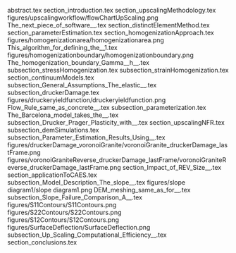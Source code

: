 abstract.tex
section_introduction.tex
section_upscalingMethodology.tex
figures/upscalingworkflow/flowChartUpScaling.png
The_next_piece_of_software__.tex
section_distinctElementMethod.tex
section_parameterEstimation.tex
section_homogenizationApproach.tex
figures/homogenizationarea/homogenizationarea.png
This_algorithm_for_defining_the__1.tex
figures/homogenizationboundary/homogenizationboundary.png
The_homogenization_boundary_Gamma__h__.tex
subsection_stressHomogenization.tex
subsection_strainHomogenization.tex
section_continuumModels.tex
subsection_General_Assumptions_The_elastic__.tex
subsection_druckerDamage.tex
figures/druckeryieldfunction/druckeryieldfunction.png
Flow_Rule_same_as_concrete__.tex
subsection_parameterization.tex
The_Barcelona_model_takes_the__.tex
subsection_Drucker_Prager_Plasticity_with__.tex
section_upscalingNFR.tex
subsection_demSimulations.tex
subsection_Parameter_Estimation_Results_Using__.tex
figures/druckerDamage_voronoiGranite/voronoiGranite_druckerDamage_lastFrame.png
figures/voronoiGraniteReverse_druckerDamage_lastFrame/voronoiGraniteReverse_druckerDamage_lastFrame.png
section_Impact_of_REV_Size__.tex
section_applicationToCAES.tex
subsection_Model_Description_The_slope__.tex
figures/slope diagram1/slope diagram1.png
DEM_meshing_same_as_for__.tex
subsection_Slope_Failure_Comparison_A__.tex
figures/S11Contours/S11Contours.png
figures/S22Contours/S22Contours.png
figures/S12Contours/S12Contours.png
figures/SurfaceDeflection/SurfaceDeflection.png
subsection_Up_Scaling_Computational_Efficiency__.tex
section_conclusions.tex